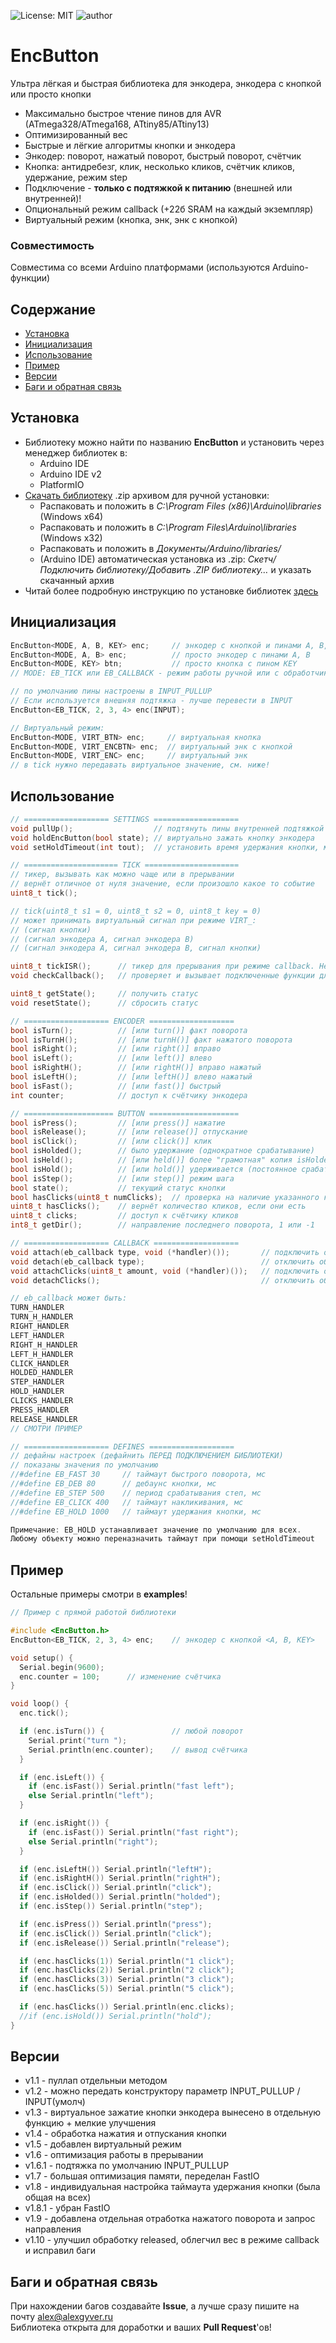 ![License: MIT](https://img.shields.io/badge/License-MIT-green.svg)
![author](https://img.shields.io/badge/author-AlexGyver-informational.svg)
# EncButton
Ультра лёгкая и быстрая библиотека для энкодера, энкодера с кнопкой или просто кнопки
- Максимально быстрое чтение пинов для AVR (ATmega328/ATmega168, ATtiny85/ATtiny13)
- Оптимизированный вес
- Быстрые и лёгкие алгоритмы кнопки и энкодера
- Энкодер: поворот, нажатый поворот, быстрый поворот, счётчик
- Кнопка: антидребезг, клик, несколько кликов, счётчик кликов, удержание, режим step
- Подключение - **только с подтяжкой к питанию** (внешней или внутренней)!
- Опциональный режим callback (+22б SRAM на каждый экземпляр)
- Виртуальный режим (кнопка, энк, энк с кнопкой)

### Совместимость
Совместима со всеми Arduino платформами (используются Arduino-функции)

## Содержание
- [Установка](#install)
- [Инициализация](#init)
- [Использование](#usage)
- [Пример](#example)
- [Версии](#versions)
- [Баги и обратная связь](#feedback)

<a id="install"></a>
## Установка
- Библиотеку можно найти по названию **EncButton** и установить через менеджер библиотек в:
    - Arduino IDE
    - Arduino IDE v2
    - PlatformIO
- [Скачать библиотеку](https://github.com/GyverLibs/EncButton/archive/refs/heads/main.zip) .zip архивом для ручной установки:
    - Распаковать и положить в *C:\Program Files (x86)\Arduino\libraries* (Windows x64)
    - Распаковать и положить в *C:\Program Files\Arduino\libraries* (Windows x32)
    - Распаковать и положить в *Документы/Arduino/libraries/*
    - (Arduino IDE) автоматическая установка из .zip: *Скетч/Подключить библиотеку/Добавить .ZIP библиотеку…* и указать скачанный архив
- Читай более подробную инструкцию по установке библиотек [здесь](https://alexgyver.ru/arduino-first/#%D0%A3%D1%81%D1%82%D0%B0%D0%BD%D0%BE%D0%B2%D0%BA%D0%B0_%D0%B1%D0%B8%D0%B1%D0%BB%D0%B8%D0%BE%D1%82%D0%B5%D0%BA)

<a id="init"></a>
## Инициализация
```cpp
EncButton<MODE, A, B, KEY> enc;     // энкодер с кнопкой и пинами A, B, KEY
EncButton<MODE, A, B> enc;          // просто энкодер с пинами A, B
EncButton<MODE, KEY> btn;           // просто кнопка с пином KEY
// MODE: EB_TICK или EB_CALLBACK - режим работы ручной или с обработчиками

// по умолчанию пины настроены в INPUT_PULLUP
// Если используется внешняя подтяжка - лучше перевести в INPUT
EncButton<EB_TICK, 2, 3, 4> enc(INPUT);

// Виртуальный режим:
EncButton<MODE, VIRT_BTN> enc;     // виртуальная кнопка
EncButton<MODE, VIRT_ENCBTN> enc;  // виртуальный энк с кнопкой
EncButton<MODE, VIRT_ENC> enc;     // виртуальный энк
// в tick нужно передавать виртуальное значение, см. ниже!
```

<a id="usage"></a>
## Использование
```cpp
// =================== SETTINGS ===================
void pullUp();                  // подтянуть пины внутренней подтяжкой
void holdEncButton(bool state); // виртуально зажать кнопку энкодера
void setHoldTimeout(int tout);  // установить время удержания кнопки, мс (до 30 000)

// ===================== TICK =====================
// тикер, вызывать как можно чаще или в прерывании
// вернёт отличное от нуля значение, если произошло какое то событие
uint8_t tick();

// tick(uint8_t s1 = 0, uint8_t s2 = 0, uint8_t key = 0)
// может принимать виртуальный сигнал при режиме VIRT_:
// (сигнал кнопки)
// (сигнал энкодера А, сигнал энкодера B)
// (сигнал энкодера А, сигнал энкодера B, сигнал кнопки)

uint8_t tickISR();      // тикер для прерывания при режиме callback. Не вызывает подключенные функции
void checkCallback();   // проверяет и вызывает подключенные функции для режима callback. См. пример callbackISR

uint8_t getState();     // получить статус
void resetState();      // сбросить статус

// =================== ENCODER ===================
bool isTurn();          // [или turn()] факт поворота
bool isTurnH();         // [или turnH()] факт нажатого поворота
bool isRight();         // [или right()] вправо
bool isLeft();          // [или left()] влево
bool isRightH();        // [или rightH()] вправо нажатый
bool isLeftH();	        // [или leftH()] влево нажатый
bool isFast();          // [или fast()] быстрый
int counter;            // доступ к счётчику энкодера

// ==================== BUTTON ====================
bool isPress();         // [или press()] нажатие
bool isRelease();       // [или release()] отпускание
bool isClick();         // [или click()] клик
bool isHolded();        // было удержание (однократное срабатывание)
bool isHeld();          // [или held()] более "грамотная" копия isHolded
bool isHold();          // [или hold()] удерживается (постоянное срабатывание)
bool isStep();          // [или step()] режим шага
bool state();           // текущий статус кнопки
bool hasClicks(uint8_t numClicks);  // проверка на наличие указанного количества кликов
uint8_t hasClicks();    // вернёт количество кликов, если они есть
uint8_t clicks;         // доступ к счётчику кликов
int8_t getDir();        // направление последнего поворота, 1 или -1

// =================== CALLBACK ===================
void attach(eb_callback type, void (*handler)());       // подключить обработчик
void detach(eb_callback type);                          // отключить обработчик
void attachClicks(uint8_t amount, void (*handler)());   // подключить обработчик на количество кликов (может быть только один!)
void detachClicks();                                    // отключить обработчик на количество кликов

// eb_callback может быть:
TURN_HANDLER
TURN_H_HANDLER
RIGHT_HANDLER
LEFT_HANDLER
RIGHT_H_HANDLER
LEFT_H_HANDLER
CLICK_HANDLER
HOLDED_HANDLER
STEP_HANDLER
HOLD_HANDLER
CLICKS_HANDLER
PRESS_HANDLER
RELEASE_HANDLER
// СМОТРИ ПРИМЕР

// =================== DEFINES ===================
// дефайны настроек (дефайнить ПЕРЕД ПОДКЛЮЧЕНИЕМ БИБЛИОТЕКИ)
// показаны значения по умолчанию
//#define EB_FAST 30     // таймаут быстрого поворота, мс
//#define EB_DEB 80      // дебаунс кнопки, мс
//#define EB_STEP 500    // период срабатывания степ, мс
//#define EB_CLICK 400   // таймаут накликивания, мс
//#define EB_HOLD 1000   // таймаут удержания кнопки, мс

Примечание: EB_HOLD устанавливает значение по умолчанию для всех.
Любому объекту можно переназначить таймаут при помощи setHoldTimeout
```

<a id="example"></a>
## Пример
Остальные примеры смотри в **examples**!
```cpp
// Пример с прямой работой библиотеки

#include <EncButton.h>
EncButton<EB_TICK, 2, 3, 4> enc;    // энкодер с кнопкой <A, B, KEY>

void setup() {
  Serial.begin(9600);
  enc.counter = 100;      // изменение счётчика
}

void loop() {
  enc.tick();

  if (enc.isTurn()) {               // любой поворот
    Serial.print("turn ");
    Serial.println(enc.counter);    // вывод счётчика
  }

  if (enc.isLeft()) {
    if (enc.isFast()) Serial.println("fast left");
    else Serial.println("left");
  }

  if (enc.isRight()) {
    if (enc.isFast()) Serial.println("fast right");
    else Serial.println("right");
  }

  if (enc.isLeftH()) Serial.println("leftH");
  if (enc.isRightH()) Serial.println("rightH");
  if (enc.isClick()) Serial.println("click");
  if (enc.isHolded()) Serial.println("holded");
  if (enc.isStep()) Serial.println("step");

  if (enc.isPress()) Serial.println("press");
  if (enc.isClick()) Serial.println("click");
  if (enc.isRelease()) Serial.println("release");

  if (enc.hasClicks(1)) Serial.println("1 click");
  if (enc.hasClicks(2)) Serial.println("2 click");
  if (enc.hasClicks(3)) Serial.println("3 click");
  if (enc.hasClicks(5)) Serial.println("5 click");

  if (enc.hasClicks()) Serial.println(enc.clicks);
  //if (enc.isHold()) Serial.println("hold");
}
```

<a id="versions"></a>
## Версии
- v1.1 - пуллап отдельныи методом
- v1.2 - можно передать конструктору параметр INPUT_PULLUP / INPUT(умолч)
- v1.3 - виртуальное зажатие кнопки энкодера вынесено в отдельную функцию + мелкие улучшения
- v1.4 - обработка нажатия и отпускания кнопки
- v1.5 - добавлен виртуальный режим
- v1.6 - оптимизация работы в прерывании
- v1.6.1 - подтяжка по умолчанию INPUT_PULLUP
- v1.7 - большая оптимизация памяти, переделан FastIO
- v1.8 - индивидуальная настройка таймаута удержания кнопки (была общая на всех)
- v1.8.1 - убран FastIO
- v1.9 - добавлена отдельная отработка нажатого поворота и запрос направления
- v1.10 - улучшил обработку released, облегчил вес в режиме callback и исправил баги

<a id="feedback"></a>
## Баги и обратная связь
При нахождении багов создавайте **Issue**, а лучше сразу пишите на почту [alex@alexgyver.ru](mailto:alex@alexgyver.ru)  
Библиотека открыта для доработки и ваших **Pull Request**'ов!